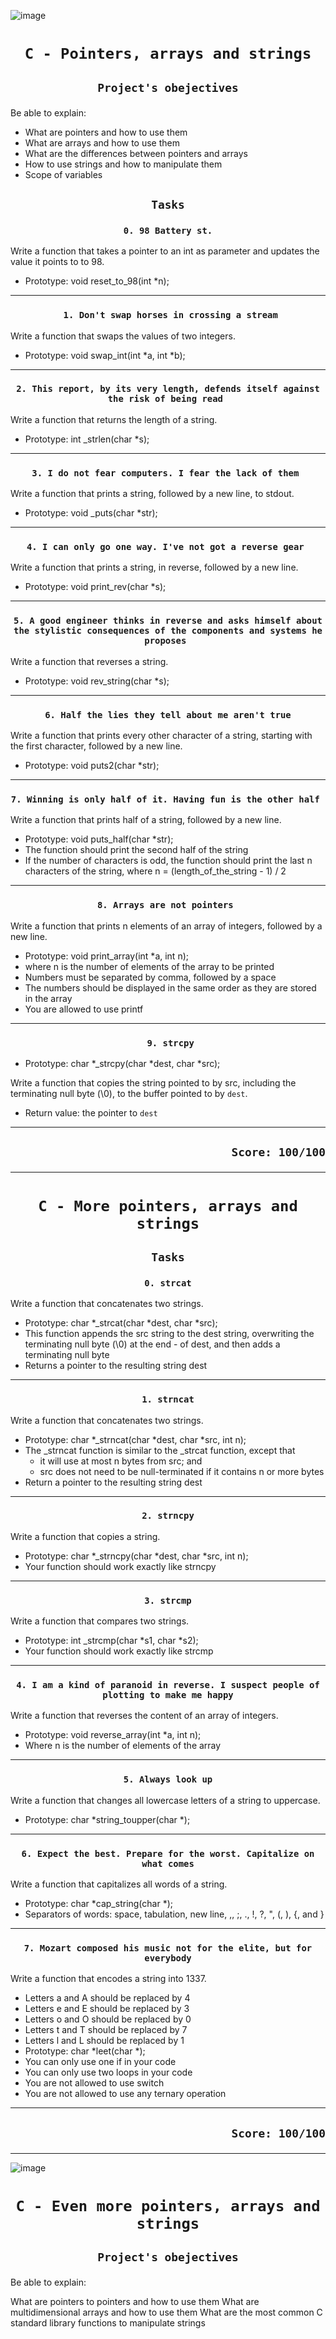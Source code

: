 ![image](https://s3.eu-west-3.amazonaws.com/hbtn.intranet.project.files/holbertonschool-low_level_programming/216/IMG_2410.JPG)

# <p align=center>`C - Pointers, arrays and strings`</p>
## <p align=center> `Project's obejectives` </p>
Be able to explain:
- What are pointers and how to use them
- What are arrays and how to use them
- What are the differences between pointers and arrays
- How to use strings and how to manipulate them
- Scope of variables

## <p align=center>`Tasks`</p>
### <p align=center>`0. 98 Battery st.`</p>
Write a function that takes a pointer to an int as parameter and updates the value it points to to 98.

- Prototype: void reset_to_98(int *n);

----------------------------------------
### <p align=center>` 1. Don't swap horses in crossing a stream`</p>
Write a function that swaps the values of two integers.

- Prototype: void swap_int(int *a, int *b);
----------------------------------------
### <p align=center>`2. This report, by its very length, defends itself against the risk of being read `</p>
Write a function that returns the length of a string.

- Prototype: int _strlen(char *s);
----------------------------------------
### <p align=center>`3. I do not fear computers. I fear the lack of them `</p>
Write a function that prints a string, followed by a new line, to stdout.

- Prototype: void _puts(char *str);
----------------------------------------
### <p align=center>`4. I can only go one way. I've not got a reverse gear `</p>
Write a function that prints a string, in reverse, followed by a new line.

- Prototype: void print_rev(char *s);
----------------------------------------
### <p align=center>`5. A good engineer thinks in reverse and asks himself about the stylistic consequences of the components and systems he proposes `</p>
Write a function that reverses a string.

- Prototype: void rev_string(char *s);
----------------------------------------
### <p align=center>`6. Half the lies they tell about me aren't true`</p>
Write a function that prints every other character of a string, starting with the first character, followed by a new line.

- Prototype: void puts2(char *str);
----------------------------------------
### <p align=center>`7. Winning is only half of it. Having fun is the other half `</p>
Write a function that prints half of a string, followed by a new line.

- Prototype: void puts_half(char *str);
- The function should print the second half of the string
- If the number of characters is odd, the function should print the last n characters of the string, where n = (length_of_the_string - 1) / 2
----------------------------------------
### <p align=center>`8. Arrays are not pointers `</p>
Write a function that prints n elements of an array of integers, followed by a new line.

- Prototype: void print_array(int *a, int n);
- where n is the number of elements of the array to be printed
- Numbers must be separated by comma, followed by a space
- The numbers should be displayed in the same order as they are stored in the array
- You are allowed to use printf
----------------------------------------
### <p align=center>` 9. strcpy`</p>
- Prototype: char *_strcpy(char *dest, char *src);

Write a function that copies the string pointed to by src, including the terminating null byte (\0), to the buffer pointed to by `dest`.

- Return value: the pointer to `dest`
----------------------------------------

## <p align=right>`Score: 100/100`</p>

----------------------------------------

# <p align=center>`C - More pointers, arrays and strings`</p>

## <p align=center>`Tasks`</p>

### <p align=center>`0. strcat`</p>
Write a function that concatenates two strings.

- Prototype: char *_strcat(char *dest, char *src);
- This function appends the src string to the dest string, overwriting the terminating null byte (\0) at the end - of dest, and then adds a terminating null byte
- Returns a pointer to the resulting string dest
----------------------------------------
### <p align=center>`1. strncat`</p>
Write a function that concatenates two strings.

- Prototype: char *_strncat(char *dest, char *src, int n);
- The _strncat function is similar to the _strcat function, except that
  - it will use at most n bytes from src; and
  - src does not need to be null-terminated if it contains n or more bytes
- Return a pointer to the resulting string dest
----------------------------------------
### <p align=center>`2. strncpy`</p>
Write a function that copies a string.

- Prototype: char *_strncpy(char *dest, char *src, int n);
- Your function should work exactly like strncpy
----------------------------------------
### <p align=center>`3. strcmp`</p>
Write a function that compares two strings.

- Prototype: int _strcmp(char *s1, char *s2);
- Your function should work exactly like strcmp
----------------------------------------
### <p align=center>`4. I am a kind of paranoid in reverse. I suspect people of plotting to make me happy`</p>
Write a function that reverses the content of an array of integers.

- Prototype: void reverse_array(int *a, int n);
- Where n is the number of elements of the array
----------------------------------------
### <p align=center>`5. Always look up`</p>
Write a function that changes all lowercase letters of a string to uppercase.

- Prototype: char *string_toupper(char *);
----------------------------------------
### <p align=center>`6. Expect the best. Prepare for the worst. Capitalize on what comes`</p>
Write a function that capitalizes all words of a string.

- Prototype: char *cap_string(char *);
- Separators of words: space, tabulation, new line, ,, ;, ., !, ?, ", (, ), {, and }
----------------------------------------
### <p align=center>`7. Mozart composed his music not for the elite, but for everybody`</p>
Write a function that encodes a string into 1337.

- Letters a and A should be replaced by 4
- Letters e and E should be replaced by 3
- Letters o and O should be replaced by 0
- Letters t and T should be replaced by 7
- Letters l and L should be replaced by 1
- Prototype: char *leet(char *);
- You can only use one if in your code
- You can only use two loops in your code
- You are not allowed to use switch
- You are not allowed to use any ternary operation
----------------------------------------
## <p align=right>`Score: 100/100`</p>

------------------------------------------
![image](https://s3.eu-west-3.amazonaws.com/hbtn.intranet.project.files/holbertonschool-low_level_programming/218/58fe6b229144b7fe5ebe88afe9ff5cabe2dd0863e1e79b2d02b4103c30b465dd.jpg)


# <p align=center>`C - Even more pointers, arrays and strings`</p>
## <p align=center> `Project's obejectives` </p>
Be able to explain:

What are pointers to pointers and how to use them
What are multidimensional arrays and how to use them
What are the most common C standard library functions to manipulate strings














